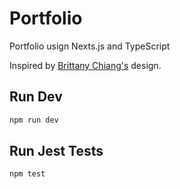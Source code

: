 # Portfolio
Portfolio usign Nexts.js and TypeScript

Inspired by [Brittany Chiang's](https://brittanychiang.com/) design.

## Run Dev

```bash
npm run dev
```

## Run Jest Tests

```bash
npm test
```

